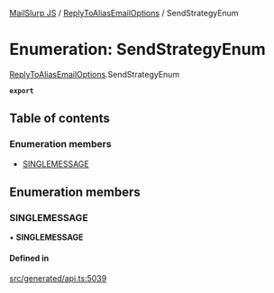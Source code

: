[MailSlurp JS](../README.md) / [ReplyToAliasEmailOptions](../modules/ReplyToAliasEmailOptions.md) / SendStrategyEnum

# Enumeration: SendStrategyEnum

[ReplyToAliasEmailOptions](../modules/ReplyToAliasEmailOptions.md).SendStrategyEnum

**`export`**

## Table of contents

### Enumeration members

- [SINGLEMESSAGE](ReplyToAliasEmailOptions.SendStrategyEnum.md#singlemessage)

## Enumeration members

### SINGLEMESSAGE

• **SINGLEMESSAGE**

#### Defined in

[src/generated/api.ts:5039](https://github.com/mailslurp/mailslurp-client/blob/6534d6f/src/generated/api.ts#L5039)
